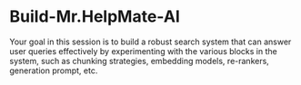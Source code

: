 # Build-Mr.HelpMate-AI
Your goal in this session is to build a robust search system that can answer user queries effectively by experimenting with the various blocks in the system, such as chunking strategies, embedding models, re-rankers, generation prompt, etc.
